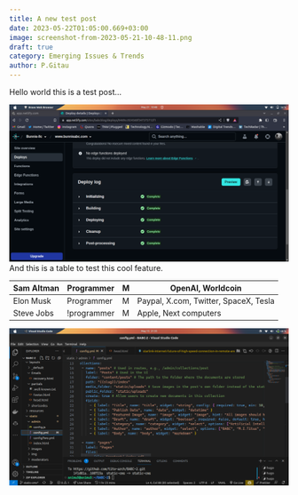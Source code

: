 ```yaml
---
title: A new test post
date: 2023-05-22T01:05:00.669+03:00
image: screenshot-from-2023-05-21-10-48-11.png
draft: true
category: Emerging Issues & Trends
author: P.Gitau
---
```

Hello world this is a test post…

![](screenshot-from-2023-05-21-10-48-11.png)
And this is a table to test this cool feature.

|Sam Altman|Programmer|M|OpenAI, Worldcoin|
|---|---|---|---|
|Elon Musk|Programmer|M|Paypal, X.com, Twitter, SpaceX, Tesla|
|Steve Jobs|!programmer|M|Apple, Next computers|

![](screenshot-from-2023-05-15-21-35-23.png)



